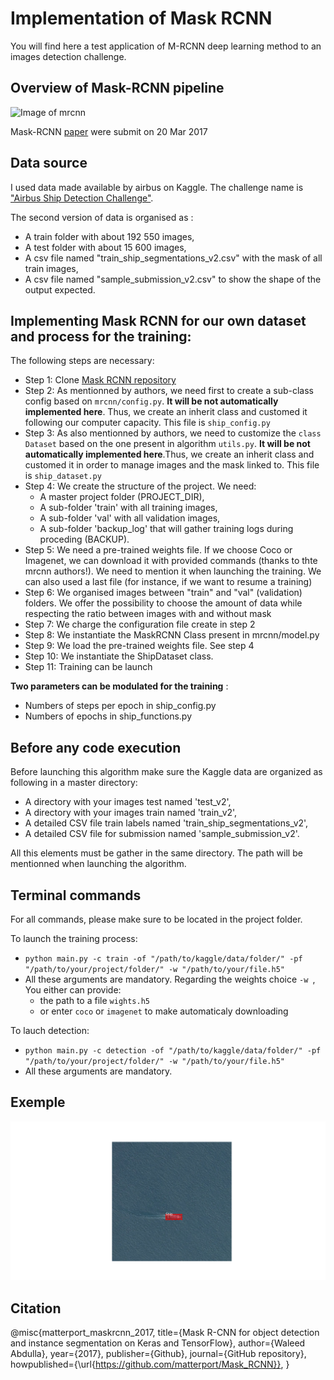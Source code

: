 

# Implementation of Mask RCNN

You will find here a test application of M-RCNN deep learning method to an images detection challenge.


## Overview of Mask-RCNN pipeline

![Image of mrcnn](https://cdn-images-1.medium.com/max/2600/1*M_ZhHp8OXzWxEsfWu2e5EA.png)

Mask-RCNN [paper](https://arxiv.org/pdf/1703.06870.pdf) were submit on 20 Mar 2017


## Data source

I used data made available by airbus on Kaggle. The challenge name is ["Airbus Ship Detection Challenge"](https://www.kaggle.com/c/airbus-ship-detection).

The second version of data is organised as :
* A train folder with about 192 550 images,
* A test folder with about 15 600 images,
* A csv file named "train_ship_segmentations_v2.csv" with the mask of all train images,
* A csv file named "sample_submission_v2.csv" to show the shape of the output expected.


## Implementing Mask RCNN for our own dataset and process for the training:

The following steps are necessary:
* Step 1: Clone [Mask RCNN repository](https://github.com/matterport/Mask_RCNN)
* Step 2: As mentionned by authors, we need first to create a sub-class config
based on ```mrcnn/config.py```. **It will be not automatically implemented here**. Thus, we create an inherit class and customed it following our computer capacity. This file is ```ship_config.py```
* Step 3: As also mentionned by authors, we need to customize the ```class Dataset``` based on the one present in algorithm ```utils.py```. **It will be not automatically implemented here**.Thus, we create an inherit class and customed it in order to manage images and the mask linked to. This file is ```ship_dataset.py```
* Step 4: We create the structure of the project. We need:
   * A master project folder (PROJECT_DIR),
   * A sub-folder 'train' with all training images,
   * A sub-folder 'val' with all validation images,
   * A sub-folder 'backup_log' that will gather training logs during proceding (BACKUP).
* Step 5: We need a pre-trained weights file. If we choose Coco or Imagenet, we can
download it with provided commands (thanks to thte mrcnn authors!). We need to mention it when launching the training. We can also used a last file (for instance, if we want to resume a training)
* Step 6: We organised images between "train" and "val" (validation) folders. We
offer the possibility to choose the amount of data while respecting the ratio
between images with and without mask
* Step 7: We charge the configuration file create in step 2
* Step 8: We instantiate the MaskRCNN Class present in mrcnn/model.py
* Step 9: We load the pre-trained weights file. See step 4
* Step 10: We instantiate the ShipDataset class.
* Step 11: Training can be launch

**Two parameters can be modulated for the training** :
* Numbers of steps per epoch in ship_config.py
* Numbers of epochs in ship_functions.py


## Before any code execution

Before launching this algorithm make sure the Kaggle data are organized as following in a master directory:
* A directory with your images test named 'test_v2',
* A directory with your images train named 'train_v2',
* A detailed CSV file train labels named 'train_ship_segmentations_v2',
* A detailed CSV file for submission named 'sample_submission_v2'.

All this elements must be gather in the same directory. The path will be mentionned when launching the algorithm.


## Terminal commands

For all commands, please make sure to be located in the project folder.

To launch the training process:
* ```python main.py -c train -of "/path/to/kaggle/data/folder/" -pf "/path/to/your/project/folder/" -w "/path/to/your/file.h5"```
* All these arguments are mandatory. Regarding the weights choice ```-w ```, You either can provide:
  * the path to a file ```wights.h5```
  * or enter ```coco``` or ```imagenet``` to make automaticaly downloading

To lauch detection:
* ```python main.py -c detection -of "/path/to/kaggle/data/folder/" -pf "/path/to/your/project/folder/" -w "/path/to/your/file.h5"```
* All these arguments are mandatory.


## Exemple

![Image of detection](https://raw.githubusercontent.com/j-bd/mask_rcnn/master/detec.png)


## Citation

@misc{matterport_maskrcnn_2017,
  title={Mask R-CNN for object detection and instance segmentation on Keras and TensorFlow},
  author={Waleed Abdulla},
  year={2017},
  publisher={Github},
  journal={GitHub repository},
  howpublished={\url{https://github.com/matterport/Mask_RCNN}},
}
